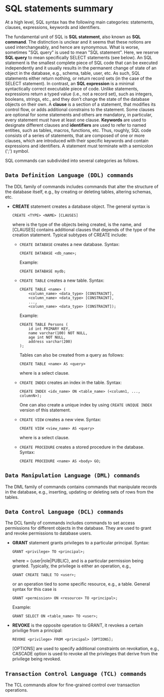 # SQL statements summary

At a high level, SQL syntax has the following main categories: statements, clauses, expressions, keywords and identifiers.

The fundamental unit of SQL is **SQL statement**, also known as **SQL command**. The distinction is unclear and it seems that these notions are used interchangeably, and hence are synonymous. What is worse, sometimes "SQL query" is used to mean "SQL statement". Here, we reserve **SQL query** to mean specifically SELECT statements (see below). An SQL statement is the smallest complete piece of SQL code that can be executed independently and it usually results in the permanent change of state of an object in the database, e.g., schema, table, user, etc. As such, SQL statements either return nothing, or return record sets (in the case of the SELECT statement). In contrast, an **SQL expression** is a minimal syntactically correct executable piece of code. Unlike statements, expressions return a typed value (i.e., not a record set), such as integers, booleans, strings, etc., and they don't change the state of the database objects on their own. A **clause** is a section of a statement, that modifies its control flow, or adds additional constrains to the statement. Some clauses are optional for some statements and others are mandatory, in particular, every statement must have at least one clause. **Keywords** are used to designate different clauses and **identifiers** are used to refer to named entities, such as tables, macros, functions, etc. Thus, roughly, SQL code consists of a series of statements, that are composed of one or more clauses, which are introduced with their specific keywords and contain expressions and identifiers. A statement must terminate with a semicolon (';') symbol.

SQL commands can subdivided into several categories as follows.

## `Data Definition Language (DDL) commands`

The DDL family of commands includes commands that alter the structure of the database itself, e.g., by creating or deleting tables, altering schemas, etc.

- **CREATE** statement creates a database object. The general syntax is

    ```
    CREATE <TYPE> <NAME> [CLAUSES]
    ```
    where <TYPE> is the type of the objects being created, <NAME> is the name, and [CLAUSES] contains additional clauses that depends of the type of the creation statement. Typical subtypes of CREATE include:
    * `CREATE DATABASE` creates a new database. Syntax:
        ```
        CREATE DATABASE <db_name>;
        ```
        Example:
        ```
        CREATE DATABASE mydb;
        ```
    * `CREATE TABLE` creates a new table. Syntax:
        ```
        CREATE TABLE <name> (
            <column_name> <data_type> [CONSTRAINT],
            <column_name> <data_type> [CONSTRAINT],
            ...,
            <column_name> <data_type> [CONSTRAINT]);
        ```
        Example:
        ```
        CREATE TABLE Persons (
            id int PRIMARY KEY,
            name varchar(100) NOT NULL,
            age int NOT NULL,
            address varchar(200)
        );
        ```
        Tables can also be created from a query as follows:
        ```
        CREATE TABLE <name> AS <query>
        ```
        where <query> is a select clause.

    * `CREATE INDEX` creates an index in the table. Syntax:
        ```
        CREATE INDEX <idx_name> ON <table_name> (<column1, ..., columnN>);
        ```
        One can also create a unique index by using `CREATE UNIQUE INDEX` version of this statement.
    
    * `CREATE VIEW` creates a new view. Syntax:
        ```
        CREATE VIEW <view_name> AS <query>
        ```
        where <query> is a select clause.
    * `CREATE PROCEDURE` creates a stored procedure in the database. Syntax:
        ```
        CREATE PROCEDURE <name> AS <body> GO;
        ```

## `Data Manipulation Language (DML) commands`

The DML family of commands contains commands that manipulate records in the database, e.g., inserting, updating or deleting sets of rows from the tables.

## `Data Control Language (DCL) commands`

The DCL family of commands includes commands to set access permissions for different objects in the database. They are used to grant and revoke permissions to database users.

- **GRANT** statement grants privileges to a particular principal. Syntax:
    ```
    GRANT <privilege> TO <principal>;
    ```
    where <principal> = {user|role|PUBLIC}, and <privilige> is a particular permission being granted. Typically, the privilege is either an operation, e.g.,
    ```
    GRANT CREATE TABLE TO <user>;
    ```
    or an operation tied to some specific resource, e.g., a table. General syntax for this case is 
    ```
    GRANT <permission> ON <resource> TO <principal>;
    ```
    Example:
    ```
    GRANT SELECT ON <table_name> TO <user>;
    ```
- **REVOKE** is the opposite operation to GRANT, it revokes a certain privilige from a principal:
    ```
    REVOKE <privilege> FROM <principal> [OPTIONS];
    ```
    [OPTIONS] are used to specify additional constraints on revokation, e.g., CASCADE option is used to revoke all the privileges that derive from the privilege being revoked.

## `Transaction Control Language (TCL) commands`

The TCL commands allow for fine-grained control over transaction operations.